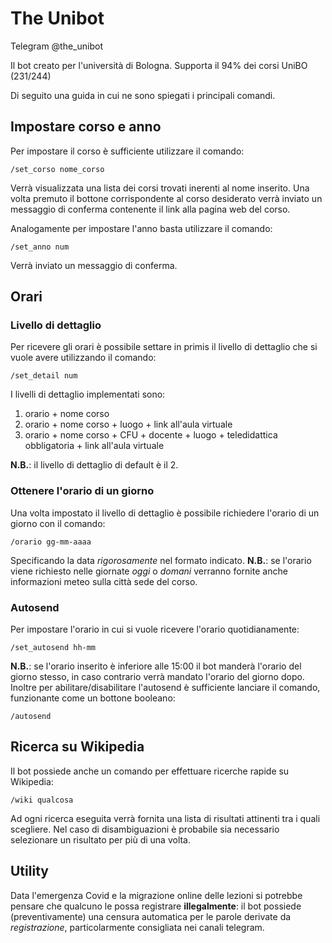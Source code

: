 # The Unibot
Telegram @the_unibot

Il bot creato per l'università di Bologna. Supporta il 94% dei corsi UniBO (231/244)


Di seguito una guida in cui ne sono spiegati i principali comandi.

## Impostare corso e anno
Per impostare il corso è sufficiente utilizzare il comando:

    /set_corso nome_corso
    
Verrà visualizzata una lista dei corsi trovati inerenti al nome inserito. Una volta premuto il bottone corrispondente al corso desiderato verrà inviato un messaggio di conferma contenente il link alla pagina web del corso.

Analogamente per impostare l'anno basta utilizzare il comando:

    /set_anno num

Verrà inviato un messaggio di conferma.

## Orari
### Livello di dettaglio
Per ricevere gli orari è possibile settare in primis il livello di dettaglio che si vuole avere utilizzando il comando:

    /set_detail num

I livelli di dettaglio implementati sono:
1) orario + nome corso
2) orario + nome corso + luogo + link all'aula virtuale
3) orario + nome corso + CFU + docente + luogo + teledidattica obbligatoria + link all'aula virtuale

**N.B.**: il livello di dettaglio di default è il 2.

### Ottenere l'orario di un giorno
Una volta impostato il livello di dettaglio è possibile richiedere l'orario di un giorno con il comando:

    /orario gg-mm-aaaa

Specificando la data *rigorosamente* nel formato indicato.
**N.B.**: se l'orario viene richiesto nelle giornate *oggi* o *domani* verranno fornite anche informazioni meteo sulla città sede del corso.

### Autosend
Per impostare l'orario in cui si vuole ricevere l'orario quotidianamente:

    /set_autosend hh-mm

**N.B.**: se l'orario inserito è inferiore alle 15:00 il bot manderà l'orario del giorno stesso, in caso contrario verrà mandato l'orario del giorno dopo.
Inoltre per abilitare/disabilitare l'autosend è sufficiente lanciare il comando, funzionante come un bottone booleano:

    /autosend


## Ricerca su Wikipedia
Il bot possiede anche un comando per effettuare ricerche rapide su Wikipedia:

    /wiki qualcosa

Ad ogni ricerca eseguita verrà fornita una lista di risultati attinenti tra i quali scegliere. Nel caso di disambiguazioni è probabile sia necessario selezionare un risultato per più di una volta.

## Utility
Data l'emergenza Covid e la migrazione online delle lezioni si potrebbe pensare che qualcuno le possa registrare **illegalmente**: il bot possiede (preventivamente) una censura automatica per le parole derivate da *registrazione*, particolarmente consigliata nei canali telegram.